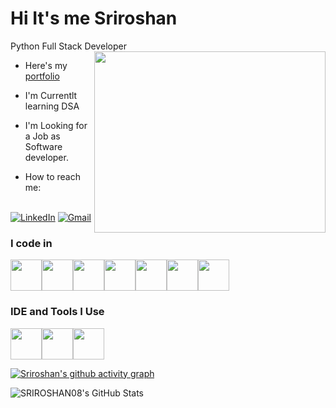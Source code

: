 # Hi It's me Sriroshan

Python Full Stack Developer
<img align="right" width="370" height="290" src="https://i.gifer.com/JXA0.gif">

- Here's my [portfolio](https://)

- I'm Currentlt learning DSA
- I'm Looking for a Job as Software developer.
- How to reach me:
  
<br/>[![LinkedIn](https://img.shields.io/badge/LinkedIn-0077B5?style=for-the-badge&logo=linkedin&logoColor=white)](https://www.linkedin.com/in/sriroshan-m)
[![Gmail](https://img.shields.io/badge/Gmail-D14836?style=for-the-badge&logo=gmail&logoColor=white)](mailto:sriroshanro08@gmail.com)


### I code in
<img height="50" width="50" src="https://img.icons8.com/?size=100&id=hGdCwhSHUe6L&format=png&color=000000"><img height="50" width="50" src="https://img.icons8.com/?size=100&id=qV-JzWYl9dzP&format=png&color=000000"><img height="50" width="50" src="https://img.icons8.com/?size=100&id=UFXRpPFebwa2&format=png&color=000000"><img height="50" width="50" src="https://img.icons8.com/?size=100&id=20909&format=png&color=000000"><img height="50" width="50" src="https://img.icons8.com/?size=100&id=21278&format=png&color=000000"><img height="50" width="50" src="https://img.icons8.com/?size=100&id=108784&format=png&color=000000"><img height="50" width="50" src="https://img.icons8.com/?size=100&id=ZMc42tPbG32H&format=png&color=000000">

### IDE and Tools I Use
<img height="50" width="50" src="https://img.icons8.com/?size=100&id=9OGIyU8hrxW5&format=png&color=000000"><img height="50" width="50" src="https://img.icons8.com/?size=100&id=20906&format=png&color=000000"><img height="50" width="50" src="https://img.icons8.com/?size=100&id=3tC9EQumUAuq&format=png&color=000000">

[![Sriroshan's github activity graph](https://github-readme-activity-graph.vercel.app/graph?username=SRIROSHAN08&bg_color=0d1117&color=5bcdec&line=5bcdec&point=ffffff&area=true&hide_border=true)](https://github.com/ashutosh00710/github-readme-activity-graph)

<img src="https://github-readme-stats.vercel.app/api/top-langs/?username=SRIROSHAN08&theme=default&show_icons=true&hide_border=true&layout=compact" alt="SRIROSHAN08's GitHub Stats" />

